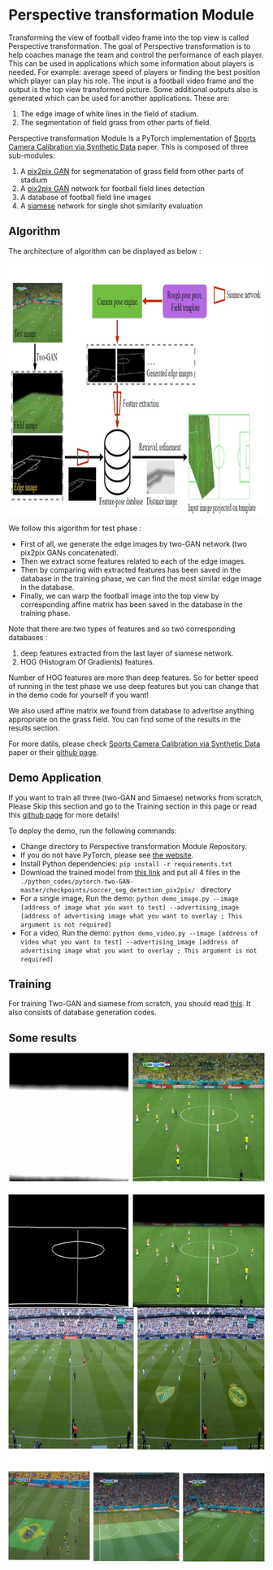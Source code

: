 # Perspective transformation Module 

Transforming the view of football video frame into the top view is called Perspective transformation. The goal of Perspective transformation is to help coaches manage the team and control the performance of each player. This can be used in applications which some information about players is needed. For example: average speed of players or finding the best position which player can play his role. The input is a football video frame and the output is the top view transformed picture.
Some additional outputs also is generated which can be used for another applications. These are:
1.  The edge image of white lines in the field of stadium.
2.  The segmentation of field grass from other parts of field.

Perspective transformation Module  is a PyTorch implementation of  [Sports Camera Calibration via Synthetic Data](https://arxiv.org/abs/1810.10658) paper.
This is composed of three sub-modules:
1. A [pix2pix GAN](https://arxiv.org/abs/1611.07004) for segmenatation of grass field from other parts of stadium
2. A [pix2pix GAN](https://arxiv.org/abs/1611.07004) network for football field lines detection
3. A database of football field line images 
4. A [siamese](https://arxiv.org/pdf/1911.07702) network for single shot similarity evaluation  


## Algorithm
The architecture of algorithm can be displayed as below :

<div align="center">
<img align="center" src="./images/Capture.JPG" alt="5 Footballinfo Submodules" width = 800px height = 500px>
</div>

We follow this algorithm for test phase :
- First of all, we generate the edge images by two-GAN network (two pix2pix GANs concatenated).
- Then we extract some features related to each of the edge images. 
- Then by comparing with extracted features has been saved in the database in the training phase, we can find the most similar edge image in  the database.
- Finally, we can warp the football image into the top view by corresponding affine matrix has been saved in the database in the training phase.

Note that there are two types of features and so two corresponding databases :
1. deep features extracted from the last layer of siamese network.
2. HOG (Histogram Of Gradients) features.  

Number of HOG features are more than deep features. So for better speed of running in the test phase we use deep features but you can  change that in the demo code for yourself if you want!   

We also used affine matrix we found from database to advertise anything appropriate on the grass field.
You can find some of the results in the results section.


For more datils, please check [Sports Camera Calibration via Synthetic Data](https://arxiv.org/abs/1810.10658) paper
or their [github page](https://github.com/lood339/SCCvSD).

## Demo Application
If you want to train all three (two-GAN and Simaese) networks from scratch, Please Skip this section and go to the Training section in this page or read this [github page](https://github.com/lood339/SCCvSD) for more details!

To deploy the demo, run the following commands:
- Change directory to  Perspective transformation Module Repository.
- If you do not have PyTorch, please see [the website](http://pytorch.org).
- Install Python dependencies: `pip install -r requirements.txt`
- Download the trained model from [this link](https://drive.google.com/uc?export=download&id=15eBQRfiQgb-h2RK5hki0NJu10O7uXAz3) and put all 4 files in the `./python_codes/pytorch-two-GAN-master/checkpoints/soccer_seg_detection_pix2pix/ ` directory
- For a single image, Run the demo: `python demo_image.py --image [address of image what you want to test] --advertising_image [address of advertising image what you want to overlay ; This argument is not required] `
- For a video, Run the demo: `python demo_video.py --image [address of video what you want to test] --advertising_image [address of advertising image what you want to overlay ; This argument is not required]`

## Training

For training Two-GAN and siamese from scratch, you should read [this](https://github.com/lood339/SCCvSD). 
It also consists of database generation codes.


## Some results

<div align="center">
<img align="center" src="./images/results_1.png"  width = 640px height = 500px>
</div>


<div align="center">
<img align="center" src="./images/results_2.png" width = 640px height = 500px>
</div>
 
